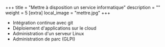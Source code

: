 +++
title = "Mettre à disposition un service informatique"
description = ""
weight = 5
[extra]
local_image = "mettre.jpg"
+++
- Intégration continue avec git
- Déploiement d'applications sur le cloud
- Administration d'un serveur Linux
- Administration de parc (GLPI)
